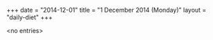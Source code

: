 +++
date = "2014-12-01"
title = "1 December 2014 (Monday)"
layout = "daily-diet"
+++

\<no entries\>